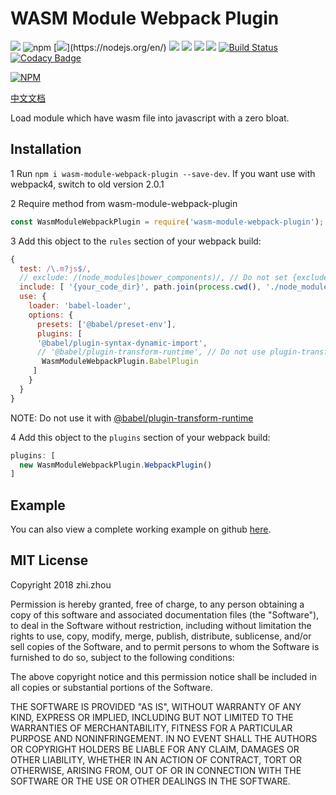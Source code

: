# WASM Module Webpack Plugin
![](https://img.shields.io/badge/version-3.0.0-green.svg?)
![npm](https://img.shields.io/npm/dw/wasm-module-webpack-plugin.svg)
[![](https://img.shields.io/badge/nodejs->=12.0-green.svg?)](https://nodejs.org/en/)
[![](https://img.shields.io/badge/npm->=5.4-blue.svg)](https://www.npmjs.com/)
[![](https://img.shields.io/badge/webpack->=5.0-blue.svg)](https://webpack.js.org/)
[![](https://img.shields.io/badge/babel->=7.0-blue.svg)](https://babeljs.io/)
![](https://img.shields.io/badge/license-MIT-000000.svg)
[![Build Status](https://www.travis-ci.org/zhouzhi3859/wasm-module-webpack-plugin.svg?branch=master)](https://www.travis-ci.org/zhouzhi3859/wasm-from-emscripten-result-loader)
[![Codacy Badge](https://api.codacy.com/project/badge/Grade/8ec7e8848e91492aa96c885b72090314)](https://www.codacy.com/manual/zhouzhi3859/wasm-module-webpack-plugin?utm_source=github.com&amp;utm_medium=referral&amp;utm_content=zhouzhi3859/wasm-module-webpack-plugin&amp;utm_campaign=Badge_Grade)

[![NPM](https://nodei.co/npm/wasm-module-webpack-plugin.png)](https://nodei.co/npm/wasm-module-webpack-plugin/)

[中文文档](https://github.com/zhouzhi3859/wasm-module-webpack-plugin/blob/master/README.zh-CN.md)

Load module which have wasm file into javascript with a zero bloat.

## Installation
1 Run `npm i wasm-module-webpack-plugin --save-dev`. If you want use with webpack4, switch to old version 2.0.1

2 Require method from wasm-module-webpack-plugin
```js
const WasmModuleWebpackPlugin = require('wasm-module-webpack-plugin');
```

3 Add this object to the `rules` section of your webpack build:
```js
{
  test: /\.m?js$/,
  // exclude: /(node_modules|bower_components)/, // Do not set {exclude}
  include: [ '{your_code_dir}', path.join(process.cwd(), './node_modules/{wasm_module_name}') ],
  use: {
    loader: 'babel-loader',
    options: {
      presets: ['@babel/preset-env'],
      plugins: [
      '@babel/plugin-syntax-dynamic-import',
      // '@babel/plugin-transform-runtime', // Do not use plugin-transform-runtime
       WasmModuleWebpackPlugin.BabelPlugin
     ]
    }
  }
}
```
NOTE: Do not use it with [@babel/plugin-transform-runtime](https://www.npmjs.com/package/@babel/plugin-transform-runtime)


4 Add this object to the `plugins` section of your webpack build:
```js
plugins: [
  new WasmModuleWebpackPlugin.WebpackPlugin()
]
```
## Example
You can also view a complete working example on github [here](https://github.com/zhouzhi3859/wasm-module-webpack-plugin/tree/master/example).


## MIT License

Copyright 2018 zhi.zhou

Permission is hereby granted, free of charge, to any person obtaining a copy of this software and associated documentation files (the "Software"), to deal in the Software without restriction, including without limitation the rights to use, copy, modify, merge, publish, distribute, sublicense, and/or sell copies of the Software, and to permit persons to whom the Software is furnished to do so, subject to the following conditions:

The above copyright notice and this permission notice shall be included in all copies or substantial portions of the Software.

THE SOFTWARE IS PROVIDED "AS IS", WITHOUT WARRANTY OF ANY KIND, EXPRESS OR IMPLIED, INCLUDING BUT NOT LIMITED TO THE WARRANTIES OF MERCHANTABILITY, FITNESS FOR A PARTICULAR PURPOSE AND NONINFRINGEMENT. IN NO EVENT SHALL THE AUTHORS OR COPYRIGHT HOLDERS BE LIABLE FOR ANY CLAIM, DAMAGES OR OTHER LIABILITY, WHETHER IN AN ACTION OF CONTRACT, TORT OR OTHERWISE, ARISING FROM, OUT OF OR IN CONNECTION WITH THE SOFTWARE OR THE USE OR OTHER DEALINGS IN THE SOFTWARE.
